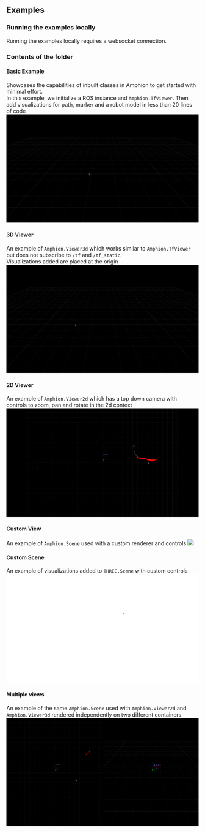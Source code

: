 ## Examples
### Running the examples locally
Running the examples locally requires a websocket connection.  


### Contents of the folder

#### Basic Example
Showcases the capabilities of inbuilt classes in Amphion to get started with minimal effort.  
In this example, we initialize a ROS instance and `Amphion.TfViewer`. Then add visualizations for path, marker and a robot model in less than 20 lines of code
![](../assets/examples/basic.gif)

#### 3D Viewer
An example of `Amphion.Viewer3d` which works similar to `Amphion.TfViewer` but does not subscribe to `/tf` and `/tf_static`.  
Visualizations added are placed at the origin
![](../assets/examples/3d_viewer.gif)

#### 2D Viewer
An example of `Amphion.Viewer2d` which has a top down camera with controls to zoom, pan and rotate in the 2d context
![](../assets/examples/2d_viewer.gif)

#### Custom View
An example of `Amphion.Scene` used with a custom renderer and controls
![](../assets/examples/custom_view.gif)

#### Custom Scene
An example of visualizations added to `THREE.Scene` with custom controls
![](../assets/examples/custom_scene.gif)

#### Multiple views
An example of the same `Amphion.Scene` used with `Amphion.Viewer2d` and `Amphion.Viewer3d` rendered independently on two different containers
![](../assets/examples/multiple_views.gif)
